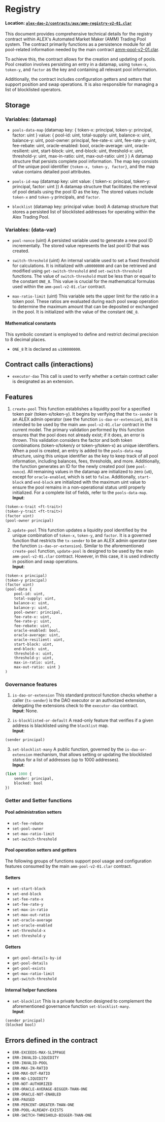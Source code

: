 # Registry

#### Location: [`alex-dao-2/contracts/aux/amm-registry-v2-01.clar`](https://github.com/alexgo-io/alex-dao-2/blob/main/contracts/aux/amm-registry-v2-01.clar)

This document provides comprehensive technical details for the registry contract within ALEX's Automated Market Maker (AMM) Trading Pool system. The contract primarily functions as a persistence module for all pool-related information needed by the main contract [amm-pool-v2-01.clar](amm-pool-v2-01.clar.md).

To achieve this, the contract allows for the creation and updating of pools. Pool creation involves persisting an entry in a datamap, using `token-x`, `token-y`, and `factor` as the key and containing all relevant pool information.

Additionally, the contract includes configuration getters and setters that support position and swap operations. It is also responsible for managing a list of blocklisted operators.

## Storage

### Variables: (datamap)

* `pools-data-map` (datamap
                        key:
                        {
                            token-x: principal,
                            token-y: principal,
                            factor: uint
                        }
                        value:
                        {
                            pool-id: uint,
                            total-supply: uint,
                            balance-x: uint,
                            balance-y: uint,
                            pool-owner: principal,
                            fee-rate-x: uint,
                            fee-rate-y: uint,
                            fee-rebate: uint,
                            oracle-enabled: bool,
                            oracle-average: uint,
                            oracle-resilient: uint,
                            start-block: uint,
                            end-block: uint,
                            threshold-x: uint,
                            threshold-y: uint,
                            max-in-ratio: uint,
                            max-out-ratio: uint
                        }
                    )
A datamap structure that persists complete pool information. The map key consists of the unique pool identifier `{token-x, token-y, factor}`, and the map value contains detailed pool attributes.

* `pools-id-map` (datamap key: uint value: { token-x: principal, token-y: principal, factor: uint })
A datamap structure that facilitates the retrieval of pool details using the pool ID as the key. The stored values include `token-x` and `token-y` principals, and `factor`.

* `blocklist` (datamap key: principal value: bool)
A datamap structure that stores a persisted list of blocklisted addresses for operating within the Alex Trading Pool.
 
### Variables: (data-var)

* `pool-nonce` (uint)
A persisted variable used to generate a new pool ID incrementally. The stored value represents the last pool ID that was created.

* `switch-threshold` (uint)
An internal variable used to set a fixed threshold for calculations. It is initialized with `u80000000` and can be retrieved and modified using `get-switch-threshold` and `set-switch-threshold` functions. The value of `switch-threshold` must be less than or equal to the constant `ONE_8`. This value is crucial for the mathematical formulas used within the `amm-pool-v2-01.clar` contract.

* `max-ratio-limit` (uint)
This variable sets the upper limit for the ratio in a token pool. These ratios are evaluated during each pool swap operation to determine the maximum amount that can be deposited or exchanged in the pool. It is initialized with the value of the constant `ONE_8`.

#### Mathematical constants

This symbolic constant is employed to define and restrict decimal precision to 8 decimal places.

* `ONE_8` It is declared as `u100000000`.

## Contract calls (interactions)

* `executor-dao` This call is used to verify whether a certain contract caller is designated as an extension.

## Features

1. `create-pool` This function establishes a liquidity pool for a specified token pair (token-x/token-y). It begins by verifying that the `tx-sender` is an ALEX admin operator (see the function `is-dao-or-extension`), as it is intended to be used by the main `amm-pool-v2-01.clar` contract in the current model.
The primary validation performed by this function ensures that the pool does not already exist; if it does, an error is thrown. This validation considers the factor and both token combinations (token-x/token/y or token-y/token-x) as unique identifiers. When a pool is created, an entry is added to the `pools-data-map` structure, using this unique identifier as the key to keep track of all pool information, including balances, fees, thresholds, and more. Additionally, the function generates an ID for the newly created pool (see `pool-nonce`).
All remaining values in the datamap are initialized to zero (`u0`), except for `oracle-enabled`, which is set to `false`. Additionally, `start-block` and `end-block` are initialized with the maximum uint value to ensure the pool remains in a non-operational status until properly initialized. For a complete list of fields, refer to the `pools-data-map`.\
**Input**:
```lisp
(token-x-trait <ft-trait>)
(token-y-trait <ft-trait>)
(factor uint)
(pool-owner principal)
```

2. `update-pool` This function updates a liquidity pool identified by the unique combination of `token-x`, `token-y`, and `factor`. It is a governed function that restricts the `tx-sender` to be an ALEX admin operator (see the function `is-dao-or-extension`).
Similar to the aforementioned `create-pool` function, `update-pool` is designed to be used by the main `amm-pool-v2-01.clar` contract. However, in this case, it is used indirectly in position and swap operations.\
**Input**:
```lisp
(token-x principal)
(token-y principal)
(factor uint)
(pool-data {
    pool-id: uint,
    total-supply: uint,
    balance-x: uint,
    balance-y: uint,
    pool-owner: principal,
    fee-rate-x: uint,
    fee-rate-y: uint,
    fee-rebate: uint,
    oracle-enabled: bool,
    oracle-average: uint,
    oracle-resilient: uint,
    start-block: uint,
    end-block: uint,
    threshold-x: uint,
    threshold-y: uint,
    max-in-ratio: uint,
    max-out-ratio: uint }
)
```

### Governance features

1. `is-dao-or-extension` This standard protocol function checks whether a caller (`tx-sender`) is the DAO executor or an authorized extension, delegating the extensions check to the `executor-dao` contract.\
**Input**:
None.

2. `is-blocklisted-or-default` A read-only feature that verifies if a given address is blacklisted using the `blocklist` map.\
**Input**:
```lisp
(sender principal)
```

3. `set-blocklist-many` A public function, governed by the `is-dao-or-extension` mechanism, that allows setting or updating the blocklisted status for a list of addresses (up to 1000 addresses).\
**Input**:
```lisp
(list 1000 {
    sender: principal,
    blocked: bool
})
```

### Getter and Setter functions

#### Pool administration setters

* `set-fee-rebate`
* `set-pool-owner`
* `set-max-ratio-limit`
* `set-switch-threshold`

#### Pool operation setters and getters
The following groups of functions support pool usage and configuration features consumed by the main `amm-pool-v2-01.clar` contract.

#### Setters

* `set-start-block`
* `set-end-block`
* `set-fee-rate-x`
* `set-fee-rate-y`
* `set-max-in-ratio`
* `set-max-out-ratio`
* `set-oracle-average`
* `set-oracle-enabled`
* `set-threshold-x`
* `set-threshold-y`

#### Getters

* `get-pool-details-by-id`
* `get-pool-details`
* `get-pool-exists`
* `get-max-ratio-limit`
* `get-switch-threshold`

#### Internal helper functions

* `set-blocklist` This is a private function designed to complement the aforementioned governance function `set-blocklist-many`.\
**Input**:
```lisp
(sender principal)
(blocked bool)
```

## Errors defined in the contract
* `ERR-EXCEEDS-MAX-SLIPPAGE`
* `ERR-INVALID-LIQUIDITY`
* `ERR-INVALID-POOL`
* `ERR-MAX-IN-RATIO`
* `ERR-MAX-OUT-RATIO`
* `ERR-NO-LIQUIDITY`
* `ERR-NOT-AUTHORIZED`
* `ERR-ORACLE-AVERAGE-BIGGER-THAN-ONE`
* `ERR-ORACLE-NOT-ENABLED`
* `ERR-PAUSED`
* `ERR-PERCENT-GREATER-THAN-ONE`
* `ERR-POOL-ALREADY-EXISTS`
* `ERR-SWITCH-THRESHOLD-BIGGER-THAN-ONE`
